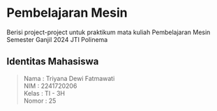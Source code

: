 # Pembelajaran Mesin
Berisi project-project untuk praktikum mata kuliah Pembelajaran Mesin Semester Ganjil 2024 JTI Polinema


## Identitas Mahasiswa

> Nama  : Triyana Dewi Fatmawati <br/>
> NIM   : 2241720206 <br/>
> Kelas : TI - 3H <br/>
> Nomor : 25 <br/>
